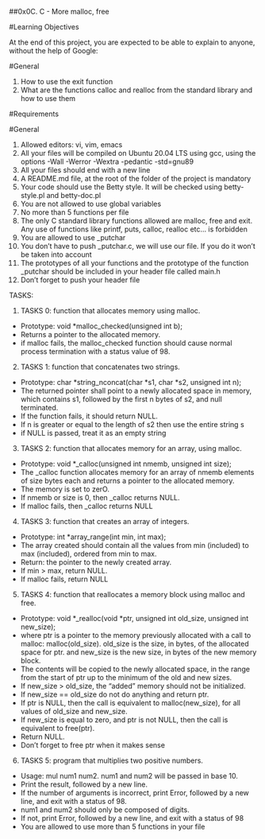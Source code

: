 ##0x0C. C - More malloc, free

#Learning Objectives

At the end of this project, you are expected to be able to explain to anyone, without the help of Google:

#General

1. How to use the exit function
2. What are the functions calloc and realloc from the standard library and how to use them

#Requirements

#General

1. Allowed editors: vi, vim, emacs
2. All your files will be compiled on Ubuntu 20.04 LTS using gcc, using the options -Wall -Werror -Wextra -pedantic -std=gnu89
3. All your files should end with a new line
4. A README.md file, at the root of the folder of the project is mandatory
5. Your code should use the Betty style. It will be checked using betty-style.pl and betty-doc.pl
6. You are not allowed to use global variables
7. No more than 5 functions per file
8. The only C standard library functions allowed are malloc, free and exit. Any use of functions like printf, puts, calloc, realloc etc… is forbidden
9. You are allowed to use _putchar
10. You don’t have to push _putchar.c, we will use our file. If you do it won’t be taken into account
11. The prototypes of all your functions and the prototype of the function _putchar should be included in your header file called main.h
12. Don’t forget to push your header file

TASKS:

1. TASKS 0: function that allocates memory using malloc. 
* Prototype: void *malloc_checked(unsigned int b); 
* Returns a pointer to the allocated memory. 
* if malloc fails, the malloc_checked function should cause normal process termination with a status value of 98.

2. TASKS 1: function that concatenates two strings. 
* Prototype: char *string_nconcat(char *s1, char *s2, unsigned int n); 
* The returned pointer shall point to a newly allocated space in memory, which contains s1, followed by the first n bytes of s2, and null terminated. 
* If the function fails, it should return NULL. 
* If n is greater or equal to the length of s2 then use the entire string s
* if NULL is passed, treat it as an empty string

3. TASKS 2: function that allocates memory for an array, using malloc. 
* Prototype: void *_calloc(unsigned int nmemb, unsigned int size); 
* The _calloc function allocates memory for an array of nmemb elements of size bytes each and returns a pointer to the allocated memory. 
* The memory is set to zerO. 
* If nmemb or size is 0, then _calloc returns NULL. 
* If malloc fails, then _calloc returns NULL

4. TASKS 3: function that creates an array of integers. 
* Prototype: int *array_range(int min, int max); 
* The array created should contain all the values from min (included) to max (included), ordered from min to max. 
* Return: the pointer to the newly created array. 
* If min > max, return NULL. 
* If malloc fails, return NULL

5. TASKS 4: function that reallocates a memory block using malloc and free. 
* Prototype: void *_realloc(void *ptr, unsigned int old_size, unsigned int new_size); 
* where ptr is a pointer to the memory previously allocated with a call to malloc: malloc(old_size). old_size is the size, in bytes, of the allocated space for ptr. and new_size is the new size, in bytes of the new memory block.
* The contents will be copied to the newly allocated space, in the range from the start of ptr up to the minimum of the old and new sizes. 
* If new_size > old_size, the “added” memory should not be initialized. 
* If new_size == old_size do not do anything and return ptr. 
* If ptr is NULL, then the call is equivalent to malloc(new_size), for all values of old_size and new_size. 
* If new_size is equal to zero, and ptr is not NULL, then the call is equivalent to free(ptr). 
* Return NULL. 
* Don’t forget to free ptr when it makes sense

6. TASKS 5: program that multiplies two positive numbers. 
* Usage: mul num1 num2. num1 and num2 will be passed in base 10. 
* Print the result, followed by a new line. 
* If the number of arguments is incorrect, print Error, followed by a new line, and exit with a status of 98. 
* num1 and num2 should only be composed of digits. 
* If not, print Error, followed by a new line, and exit with a status of 98
* You are allowed to use more than 5 functions in your file






